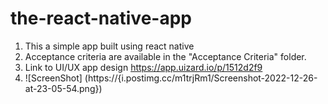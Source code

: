 # the-react-native-app

1. This a simple app built using react native 
2. Acceptance criteria are available in the "Acceptance Criteria" folder. 
3. Link to UI/UX app design https://app.uizard.io/p/1512d2f9
4. ![ScreenShot] (https://{i.postimg.cc/m1trjRm1/Screenshot-2022-12-26-at-23-05-54.png})

